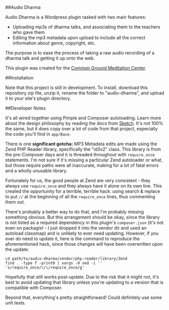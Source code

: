 ##Audio Dharma

Audio Dharma is a Wordpress plugin tasked with two main features:

 * Uploading mp3s of dharma talks, and associating them to the teachers who gave them
 * Editing the mp3 metadata upon upload to include all the correct information about genre, copyright, etc.

The purpose is to ease the process of taking a raw audio recording of a dharma talk and getting it up onto the web.

This plugin was created for the [Common Ground Meditation Center](http://commongroundmeditation.org/).

##Installation

Note that this project is still in development. To install, download this repository zip file, unzip it, rename the folder to "audio-dharma", and upload it to your site's plugin directory.

##Developer Notes

It's all wired together using Pimple and Composer autoloading. Learn more about the design philosophy by reading the docs from [Sketch](https://github.com/sketchwp/app). It's not 100% the same, but it does copy over a lot of code from that project, especially the code you'll find in `app/Base`.

There is one **significant gotcha:** MP3 Metadata edits are made using the Zend PHP Reader library, specifically the "id3v2" class. This library is from the pre-Composer days and it is threaded throughout with `require_once` statements. I'm not sure if it's missing a particular Zend autoloader or what, but those require paths were all inaccurate, making for a lot of fatal errors and a wholly unusable library.

Fortunately for us, the good people at Zend are very consistent - they always use `require_once` and they always have it alone on its own line. This created the opportunity for a terrible, terrible hack: using search & replace to put `//` at the beginning of all the `require_once` lines, thus commenting them out.

There's probably a better way to do that, and I'm probably missing something obvious. But this arrangement should be okay, since the library is not listed as a required dependency in this plugin's `composer.json` (it's not even on packagist - I just dropped it into the vendor dir and used an autoload classmap) and is unlikely to ever need updating. However, if you ever *do* need to update it, here is the command to reproduce the aforementioned hack, since those changes will have been overwritten upon the update:

    cd path/to/audio-dharma/vendor/php-reader/library/Zend
    find . -type f -print0 | xargs -0 sed -i '' 's/require_once/\/\/require_once/g'

Hopefully that still works post-update. Due to the risk that it might not, it's best to avoid updating that library unless you're updating to a version that is compatible with Composer.

Beyond that, everything's pretty straightforward! Could definitely use some unit tests.